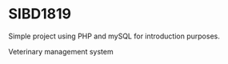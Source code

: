 # SIBD1819

Simple project using PHP and mySQL for introduction purposes.

Veterinary management system
